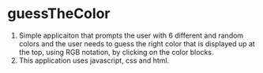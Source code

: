 # guessTheColor

1. Simple applicaiton that prompts the user with 6 different and random colors and the user needs to guess the right color that is displayed up at the top, using RGB notation, by clicking on the color blocks.
2. This application uses javascript, css and html.